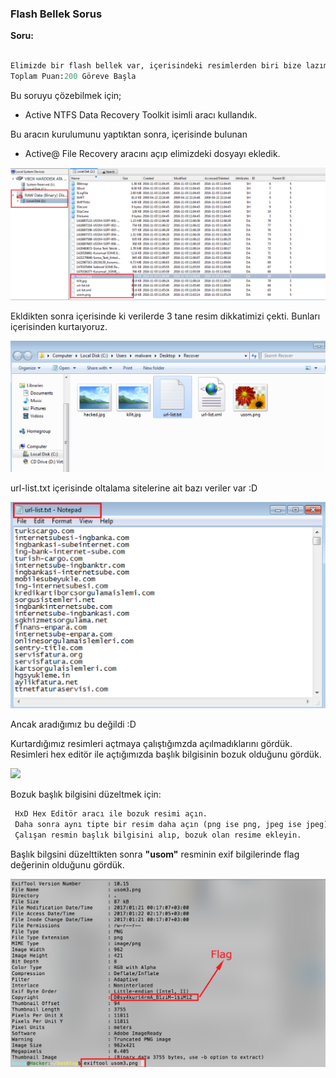 ### Flash Bellek Sorus


**Soru:**

```python

Elimizde bir flash bellek var, içerisindeki resimlerden biri bize lazım.
Toplam Puan:200 Göreve Başla

```

Bu soruyu çözebilmek için;

 * Active NTFS Data Recovery Toolkit isimli aracı kullandık.

Bu aracın kurulumunu yaptıktan sonra, içerisinde bulunan 

 * Active@ File Recovery aracını açıp elimizdeki dosyayı ekledik.
 
<img src="/resimler/ntfs-recovery.png"/>

 Ekldikten sonra içerisinde ki verilerde 3 tane resim dikkatimizi çekti. Bunları içerisinden kurtaıyoruz.
 
<img src="/resimler/filesss.png"/>

url-list.txt içerisinde oltalama sitelerine ait bazı veriler var :D

<img src="/resimler/urlist.png"/>

Ancak aradığımız bu değildi :D 

Kurtardığımız resimleri açtmaya çalıştığımzda açılmadıklarını gördük. Resimleri hex editör ile açtığımızda başlık bilgisinin bozuk olduğunu gördük.

<img src="/resimler/bozukbaslık.png"/>

Bozuk başlık bilgisini düzeltmek için:

```python
 HxD Hex Editör aracı ile bozuk resimi açın. 
 Daha sonra aynı tipte bir resim daha açın (png ise png, jpeg ise jpeg). 
 Çalışan resmin başlık bilgisini alıp, bozuk olan resime ekleyin.
```

Başlık bilgsini düzelttikten sonra **"usom"** resminin exif bilgilerinde flag değerinin olduğunu gördük.

<img src="/resimler/exif.png"/>
